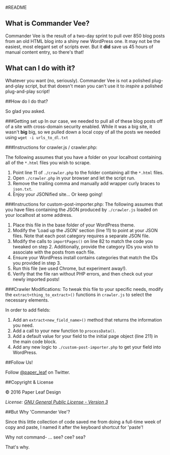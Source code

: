#README

## What is Commander Vee?

Commander Vee is the result of a two-day sprint to pull over 850 blog posts from an old HTML blog into a shiny new WordPress one. It may not be the easiest, most elegant set of scripts ever. But it **did** save us 45 hours of manual content entry, so there's that!


## What can I do with it?

Whatever you want (no, seriously). Commander Vee is not a polished plug-and-play script, but that doesn't mean you can't use it to _inspire_ a polished plug-and-play script!

##How do I do that?

So glad you asked.

###Getting set up
In our case, we needed to pull all of these blog posts off of a site with cross-domain security enabled. While it was a big site, it wasn't **big** big, so we pulled down a local copy of all the posts we needed using
```wget -i urls_to_dl.txt```

###Instructions for crawler.js / crawler.php:

The following assumes that you have a folder on your localhost containing all of the `*.html` files you wish to scrape.

1. Point line 11 of `./crawler.php` to the folder containing all the `*.html` files.
2. Open `./crawler.php` in your browser and let the script run.
3. Remove the trailing comma and manually add wrapper curly braces to `json.txt`.
4. Enjoy your JSONified site... Or keep going!


###Instructions for custom-post-importer.php:
The following assumes that you have files containing the JSON produced by `./crawler.js` loaded on your localhost at some address.

1. Place this file in the base folder of your WordPress theme.
2. Modify the 'Load up the JSON' section (line 11) to point at your JSON files. Note that each post category requires a separate JSON file.
3. Modify the calls to `importPages()` on line 82 to match the code you tweaked on step 2. Additionally, provide the category IDs you wish to associate with the posts from each file.
4. Ensure your WordPress install contains categories that match the IDs you provided in step 3.
5. Run this file (we used Chrome, but experiment away!).
6. Verify that the file ran without PHP errors, and then check out your newly imported posts!

###Crawler Modifications:
To tweak this file to your specific needs, modify the `extract<thing_to_extract>()` functions in `crawler.js` to select the necessary elements.

In order to add fields:
1. Add an `extract<new_field_name>()` method that returns the information you need.
2. Add  a call to your new function to `processData()`.
3. Add a default value for your field to the initial page object (line 211) in the main code block.
4. Add any new logic to `./custom-post-importer.php` to get your field into WordPress.

##Follow Us!

Follow [@paper_leaf](https://twitter.com/paper_leaf) on Twitter.

##Copyright & License

© 2016 Paper Leaf Design

_License: [GNU General Public License - Version 3](https://github.com/paper-leaf/command-vee/blob/master/LICENSE)_

##But Why 'Commander Vee'?

Since this little collection of code saved me from doing a full-time week of copy and paste, I named it after the keyboard shortcut for 'paste'!

Why not command- ... see? cee? sea?

That's why.
